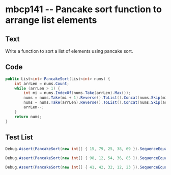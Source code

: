 # mbcp141 -- Pancake sort function to arrange list elements

## Text

Write a function to sort a list of elements using pancake sort.

## Code

```csharp
public List<int> PancakeSort(List<int> nums) {
    int arrLen = nums.Count;
    while (arrLen > 1) {
        int mi = nums.IndexOf(nums.Take(arrLen).Max());
        nums = nums.Take(mi + 1).Reverse().ToList().Concat(nums.Skip(mi + 1)).ToList();
        nums = nums.Take(arrLen).Reverse().ToList().Concat(nums.Skip(arrLen)).ToList();
        arrLen--;
    }
    return nums;
}
```

## Test List

```csharp
Debug.Assert(PancakeSort(new int[] { 15, 79, 25, 38, 69 }).SequenceEqual(new int[] { 15, 25, 38, 69, 79 }));
```

```csharp
Debug.Assert(PancakeSort(new int[] { 98, 12, 54, 36, 85 }).SequenceEqual(new int[] { 12, 36, 54, 85, 98 }));
```

```csharp
Debug.Assert(PancakeSort(new int[] { 41, 42, 32, 12, 23 }).SequenceEqual(new int[] { 12, 23, 32, 41, 42 }));
```
